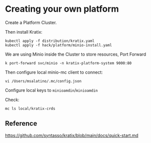 # Creating your own platform

Create a Platform Cluster.

Then install Kratix: 

```
kubectl apply -f distribution/kratix.yaml
kubectl apply -f hack/platform/minio-install.yaml
```

We are using Minio inside the Cluster to store resources, 
Port Forward
```
k port-forward svc/minio -n kratix-platform-system 9000:80
```
Then configure local minio-mc client to connect: 
```
vi /Users/msalatino/.mc/config.json

```
Configure local keys to `minioamdin`/`minioamdin`


Check: 
```
mc ls local/kratix-crds
```


## Reference
https://github.com/syntasso/kratix/blob/main/docs/quick-start.md
